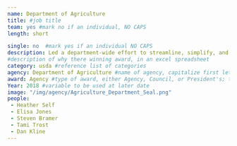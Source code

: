 ```yaml
---
name: Department of Agriculture
title: #job title
team: yes #mark no if an individual, NO CAPS
length: short

single: no  #mark yes if an individual NO CAPS
description: Led a department-wide effort to streamline, simplify, and clarify USDA policies and improve labor relation activities. These changes have inspired senior leadership and employee confidence and strengthened the Department’s accountability to Congress and the American people.
#description of why there winning award, in an excel spreadsheet
category: usda #reference list of categories
agency: Department of Agriculture #name of agency, capitalize first letter of each name
award: Agency #type of award, either Agency, Council, or President's; this is case sensitive so make sure to match the options listed exactly. This section generates the format of the card
Year: 2018 #variable to be used at later date
image: "/img/agency/Agriculture_Department_Seal.png"
people:
 - Heather Self
 - Elisa Jones
 - Steven Bramer
 - Tami Trost
 - Dan Kline
---
```

